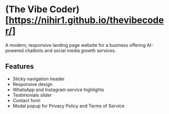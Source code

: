 # (The Vibe Coder)[https://nihir1.github.io/thevibecoder/]

A modern, responsive landing page website for a business offering AI-powered chatbots and social media growth services.

## Features

- Sticky navigation header
- Responsive design
- WhatsApp and Instagram service highlights
- Testimonials slider
- Contact form
- Modal popup for Privacy Policy and Terms of Service
